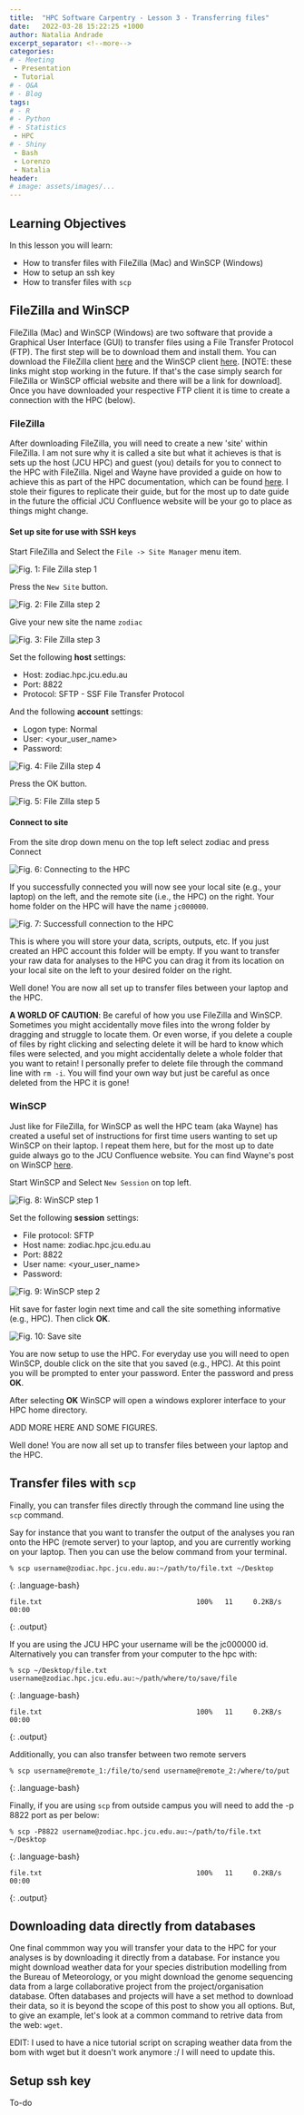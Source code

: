 ```yaml
---
title:  "HPC Software Carpentry - Lesson 3 - Transferring files"
date:   2022-03-28 15:22:25 +1000
author: Natalia Andrade
excerpt_separator: <!--more-->
categories:
# - Meeting
 - Presentation
 - Tutorial
# - Q&A
# - Blog
tags:
# - R
# - Python
# - Statistics
 - HPC
# - Shiny
 - Bash
 - Lorenzo
 - Natalia
header:
# image: assets/images/...
---
```


## Learning Objectives

In this lesson you will learn:

- How to transfer files with FileZilla (Mac) and WinSCP (Windows)
- How to setup an ssh key
- How to transfer files with `scp`

## FileZilla and WinSCP
FileZilla (Mac) and WinSCP (Windows) are two software that provide a Graphical User Interface (GUI) to transfer files using a File Transfer Protocol (FTP). The first step will be to download them and install them. You can download the FileZilla client [here](https://filezilla-project.org/) and the WinSCP client [here](https://winscp.net/eng/download.php). [NOTE: these links might stop working in the future. If that's the case simply search for FileZilla or WinSCP official website and there will be a link for download]. Once you have downloaded your respective FTP client it is time to create a connection with the HPC (below). 

### FileZilla
After downloading FileZilla, you will need to create a new 'site' within FileZilla. I am not sure why it is called a site but what it achieves is that is sets up the host (JCU HPC) and guest (you) details for you to connect to the HPC with FileZilla. Nigel and Wayne have provided a guide on how to achieve this as part of the HPC documentation, which can be found [here](https://secure.jcu.edu.au/confluence/display/Public/FileZilla). I stole their figures to replicate their guide, but for the most up to date guide in the future the official JCU Confluence website will be your go to place as things might change.

#### Set up site for use with SSH keys
Start FileZilla and Select the `File -> Site Manager` menu item.

![Fig. 1: File Zilla step 1](/assets/images/HPC_FileZilla1.png)

Press the `New Site` button.

![Fig. 2: File Zilla step 2](/assets/images/HPC_FileZilla2.png)

Give your new site the name `zodiac`

![Fig. 3: File Zilla step 3](/assets/images/HPC_FileZilla3.png)

Set the following **host** settings:

- Host: zodiac.hpc.jcu.edu.au
- Port: 8822
- Protocol: SFTP - SSF File Transfer Protocol

And the following **account** settings:

- Logon type: Normal
- User: <your_user_name>
- Password: <empty>

![Fig. 4: File Zilla step 4](/assets/images/HPC_FileZilla4.png)

Press the OK button.

![Fig. 5: File Zilla step 5](/assets/images/HPC_FileZilla5.png)

#### Connect to site

From the site drop down menu on the top left select zodiac and press Connect

![Fig. 6: Connecting to the HPC](/assets/images/HPC_FileZilla6.png)

If you successfully connected you will now see your local site (e.g., your laptop) on the left, and the remote site (i.e., the HPC) on the right. Your home folder on the HPC will have the name `jc000000`. 

![Fig. 7: Successfull connection to the HPC](/assets/images/HPC_FileZilla7.png)

This is where you will store your data, scripts, outputs, etc. If you just created an HPC account this folder will be empty. If you want to transfer your raw data for analyses to the HPC you can drag it from its location on your local site on the left to your desired folder on the right. 

Well done! You are now all set up to transfer files between your laptop and the HPC.

**A WORLD OF CAUTION**: Be careful of how you use FileZilla and WinSCP. Sometimes you might accidentally move files into the wrong folder by dragging and struggle to locate them. Or even worse, if you delete a couple of files by right clicking and selecting delete it will be hard to know which files were selected, and you might accidentally delete a whole folder that you want to retain! I personally prefer to delete file through the command line with `rm -i`. You will find your own way but just be careful as once deleted from the HPC it is gone!

### WinSCP
Just like for FileZilla, for WinSCP as well the HPC team (aka Wayne) has created a useful set of instructions for first time users wanting to set up WinSCP on their laptop. I repeat them here, but for the most up to date guide always go to the JCU Confluence website. You can find Wayne's post on WinSCP [here](https://secure.jcu.edu.au/confluence/display/Public/WinSCP).

Start WinSCP and Select `New Session` on top left.

![Fig. 8: WinSCP step 1](/assets/images/HPC_WinScp1.png)

Set the following **session** settings:

- File protocol: SFTP
- Host name: zodiac.hpc.jcu.edu.au
- Port: 8822
- User name: <your_user_name>
- Password: <empty>

![Fig. 9: WinSCP step 2](/assets/images/HPC_WinScp2.png)

Hit save for faster login next time and call the site something informative (e.g., HPC). Then click **OK**.

![Fig. 10: Save site](/assets/images/HPC_WinScp3.png)

You are now setup to use the HPC. For everyday use you will need to open WinSCP, double click on the site that you saved (e.g., HPC). At this point you will be prompted to enter your password. Enter the password and press **OK**.

After selecting **OK** WinSCP will open a windows explorer interface to your HPC home directory.

ADD MORE HERE AND SOME FIGURES.

Well done! You are now all set up to transfer files between your laptop and the HPC.

## Transfer files with `scp`
Finally, you can transfer files directly through the command line using the `scp` command.

Say for instance that you want to transfer the output of the analyses you ran onto the HPC (remote server) to your laptop, and you are currently working on your laptop. Then you can use the below command from your terminal.

~~~
% scp username@zodiac.hpc.jcu.edu.au:~/path/to/file.txt ~/Desktop
~~~
{: .language-bash}
~~~
file.txt                                      100%   11     0.2KB/s   00:00
~~~
{: .output}

If you are using the JCU HPC your username will be the jc000000 id. Alternatively you can transfer from your computer to the hpc with:

~~~
% scp ~/Desktop/file.txt username@zodiac.hpc.jcu.edu.au:~/path/where/to/save/file
~~~
{: .language-bash}
~~~
file.txt                                      100%   11     0.2KB/s   00:00
~~~
{: .output}

Additionally, you can also transfer between two remote servers 

~~~
% scp username@remote_1:/file/to/send username@remote_2:/where/to/put
~~~
{: .language-bash}

Finally, if you are using `scp` from outside campus you will need to add the -p 8822 port as per below:

~~~
% scp -P8822 username@zodiac.hpc.jcu.edu.au:~/path/to/file.txt ~/Desktop
~~~
{: .language-bash}
~~~
file.txt                                      100%   11     0.2KB/s   00:00
~~~
{: .output}

## Downloading data directly from databases
One final commmon way you will transfer your data to the HPC for your analyses is by downloading it directly from a database. For instance you might download weather data for your species distribution modelling from the Bureau of Meteorology, or you might download the genome sequencing data from a large collaborative project from the project/organisation database. Often databases and projects will have a set method to download their data, so it is beyond the scope of this post to show you all options. But, to give an example, let's look at a common command to retrive data from the web: `wget`.

EDIT: I used to have a nice tutorial script on scraping weather data from the bom with wget but it doesn't work anymore :/ I will need to update this.

## Setup ssh key
To-do